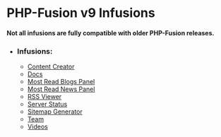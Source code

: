 # PHP-Fusion v9 Infusions

#### Not all infusions are fully compatible with older PHP-Fusion releases.

- ### Infusions:
    - [Content Creator](infusions/content_creator)
    - [Docs](infusions/docs)
    - [Most Read Blogs Panel](infusions/most_read_blogs_panel)
    - [Most Read News Panel](infusions/most_read_news_panel)
    <!-- - [Newsletter](infusions/newsletter_panel) -->
    - [RSS Viewer](infusions/rss_viewer_panel)
    - [Server Status](infusions/server_status_panel)
    - [Sitemap Generator](infusions/sitemap_panel)
    - [Team](infusions/team)
    - [Videos](infusions/videos)
